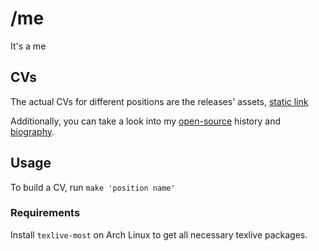 # /me
It's a me

## CVs
The actual CVs for different positions are the releases' assets, [static link](https://github.com/Felixoid/slash-me/releases)

Additionally, you can take a look into my [open-source](./opensource.yaml) history and [biography](biography.yaml).

## Usage
To build a CV, run `make 'position name'`

### Requirements
Install `texlive-most` on Arch Linux to get all necessary texlive packages.
